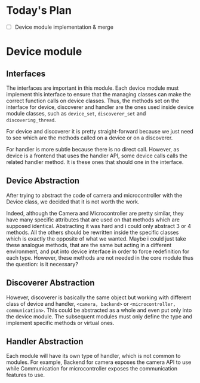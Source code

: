 
# Today's Plan

- [ ] Device module implementation & merge

# Device module

## Interfaces

The interfaces are important in this module. Each device module must implement this interface to ensure that the managing classes can make the correct function calls on device classes. 
Thus, the methods set on the interface for device, discoverer and handler are the ones used inside device module classes, such as `device_set`, `discoverer_set` and `discovering_thread`.

For device and discoverer it is pretty straight-forward because we just need to see which are the methods called on a device or on a discoverer.

For handler is more subtle because there is no direct call. However, as device is a frontend that uses the handler API, some device calls calls the related handler method. It is these ones that should one in the interface.


## Device Abstraction

After trying to abstract the code of camera and microcontroller with the Device class, we decided that it is not worth the work.

Indeed, although the Camera and Microcontroller are pretty similar, they have many specific attributes that are used on that methods which are supposed identical. Abstracting it was hard and i could only abstract 3 or 4 methods. All the others should be rewritten inside the specific classes which is exactly the opposite of what we wanted.
Maybe i could just take these analogue methods, that are the same but acting in a different environment, and put into device interface in order to force redefinition for each type. However, these methods are not needed in the core module thus the question: is it necessary?

## Discoverer Abstraction

However, discoverer is basically the same object but working with different class of device and handler, `<camera, backend>` or `<microcontroller, communication>`. This could be abstracted as a whole and even put only into the device module. The subsequent modules must only define the type and implement specific methods or virtual ones.

## Handler Abstraction

Each module will have its own type of handler, which is not common to modules. For example, Backend for camera exposes the camera API to use while Communication for microcontroller exposes the communication features to use.

